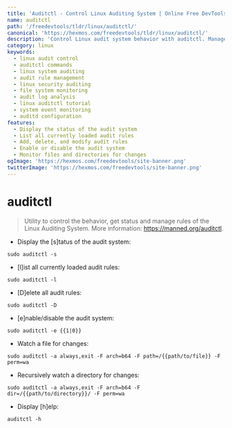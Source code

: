 ```yaml
---
title: 'Auditctl - Control Linux Auditing System | Online Free DevTools by Hexmos'
name: auditctl
path: '/freedevtools/tldr/linux/auditctl/'
canonical: 'https://hexmos.com/freedevtools/tldr/linux/auditctl/'
description: 'Control Linux audit system behavior with auditctl. Manage audit rules, view system status, and monitor file changes. Free online tool, no registration required.'
category: linux
keywords:
  - linux audit control
  - auditctl commands
  - linux system auditing
  - audit rule management
  - linux security auditing
  - file system monitoring
  - audit log analysis
  - linux auditctl tutorial
  - system event monitoring
  - auditd configuration
features:
  - Display the status of the audit system
  - List all currently loaded audit rules
  - Add, delete, and modify audit rules
  - Enable or disable the audit system
  - Monitor files and directories for changes
ogImage: 'https://hexmos.com/freedevtools/site-banner.png'
twitterImage: 'https://hexmos.com/freedevtools/site-banner.png'
---
```


# auditctl

> Utility to control the behavior, get status and manage rules of the Linux Auditing System.
> More information: <https://manned.org/auditctl>.

- Display the [s]tatus of the audit system:

`sudo auditctl -s`

- [l]ist all currently loaded audit rules:

`sudo auditctl -l`

- [D]elete all audit rules:

`sudo auditctl -D`

- [e]nable/disable the audit system:

`sudo auditctl -e {{1|0}}`

- Watch a file for changes:

`sudo auditctl -a always,exit -F arch=b64 -F path=/{{path/to/file}} -F perm=wa`

- Recursively watch a directory for changes:

`sudo auditctl -a always,exit -F arch=b64 -F dir=/{{path/to/directory}}/ -F perm=wa`

- Display [h]elp:

`auditctl -h`
